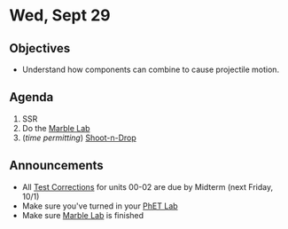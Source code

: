 
Wed, Sept 29  
=====================  
  
Objectives  
------------  
- Understand how components can combine to cause projectile motion.  
  
  
Agenda    
---------    
  
1. SSR  
2. Do the [Marble Lab][marble]
3. (*time permitting*) [Shoot-n-Drop](https://avon.schoology.com/page/5333956833)
  
Announcements  
-------------    
- All [Test Corrections](https://avon.schoology.com/page/5218631252) for units 00-02 are due by Midterm (next Friday, 10/1)  
- Make sure you've turned in your [PhET Lab][phet]
- Make sure [Marble Lab][marble] is finished
  
  
[phet]: https://avon.schoology.com/course/5138386942/materials/gp/5339335203  
[marble]: https://avon.schoology.com/course/5138386942/materials/gp/5352905635
<!--stackedit_data:
eyJoaXN0b3J5IjpbLTEzNjMyNjc3NjMsLTIxNDY2NTIxMTYsMT
Q1NzA5MzQyMiwtMjAxMjkwMDM1NSwtMTQ2Njk3NjYsLTk4NjY5
Mzc5NywtMjAwNDcwNTA5OCwtMTc3Njc4NzkzNywtMzQ0MzI2OT
U5LDIwNDM3MzIzODEsMzk3NjgyMzM0LC01NTQ0NDMwNDksNjA0
NzI3MTc4LDE2OTE1MjIyMDksLTE1NjM0NDg2MjcsLTE4NjYzMj
QzNDcsNjY5NzI3Mzc0LDE4ODAzMzQ3NDksLTc0NzM3OTkwMSwt
Mjg4NzAzNjM1XX0=
-->